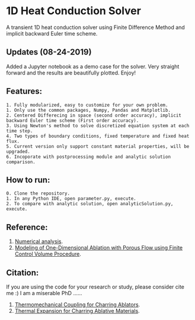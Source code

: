 # 1D Heat Conduction Solver 
A transient 1D heat conduction solver using Finite Difference Method and implicit backward Euler time scheme.  

## Updates (08-24-2019)
Added a Jupyter notebook as a demo case for the solver. Very straight forward and the results are beautifully plotted. Enjoy!

## Features:  
    1. Fully modularized, easy to customize for your own problem.  
    1. Only use the common packages, Numpy, Pandas and Matplotlib.  
    2. Centered Differecing in space (second order accuracy), implicit backward Euler time scheme (First order accuracy).  
    3. Using Newton's method to solve discretized equation system at each time step.  
    4. Two types of boundary conditions, fixed temperature and fixed heat flux.  
    5. Current version only support constant material properties, will be upgraded.  
    6. Incoporate with postprocessing module and analytic solution comparison.   

## How to run:  
    0. Clone the repository.  
    1. In any Python IDE, open parameter.py, execute.  
    2. To compare with analytic solution, open analyticSolution.py, execute.  
    
## Reference:
1. [Numerical analysis](http://web.engr.uky.edu/~acfd/egr537-lctrs.pdf).
2. [Modeling of One-Dimensional Ablation with Porous Flow using Finite Control Volume Procedure](http://www.lib.ncsu.edu/resolver/1840.16/2847).

## Citation:
If you are using the code for your research or study, please consider cite me :) I am a miserable PhD ......
1. [Thermomechanical Coupling for Charring Ablators](https://doi.org/10.2514/1.T5194).
2. [Thermal Expansion for Charring Ablative Materials](https://doi.org/10.2514/1.T5718).
